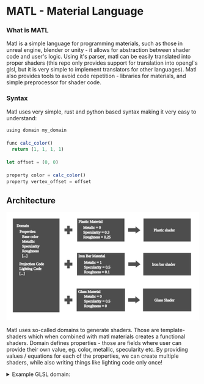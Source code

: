 # MATL - Material Language  
### What is MATL
Matl is a simple language for programming materials, such as those in unreal engine, blender or unity - it allows for abstraction between shader code and user's logic. Using it's parser, matl can be easily translated into proper shaders 
(this repo only provides support for translation into opengl's glsl, but it is very simple to implement translators for other languages). Matl also provides tools to avoid code repetition - libraries for materials, and simple preprocessor for shader code.

### Syntax
Matl uses very simple, rust and python based syntax making it very easy to understand:
```javascript
using domain my_domain

func calc_color()
  return (1, 1, 1, 1)

let offset = (0, 0)

property color = calc_color()
property vertex_offset = offset
```

## Architecture
<img src="./docs/resources/matl_architecture_simple.svg">

Matl uses so-called domains to generate shaders. Those are template-shaders which when combined with matl materials creates a functional shaders. Domain defines properties - those are fields where user can provide their own value, eg. color, metallic, specularity etc.
By providing values / equations for each of the properties, we can create multiple shaders, while also writing things like lighting code only once!

<details>
  <summary>Example GLSL domain:</summary>

```glsl
<expose>
    <property   vector4    color>
    <property   vector2    vertex_offset>
<end>

#version 330 core

layout (location = 0) in vec2 aPos;
layout (location = 1) in vec2 aTexCoord;

out vec2 TexCoord;

<dump parameters>

<dump functions>
    <property vertex_offset>
<end>

void main()
{  
    <dump variables>
        <property vertex_offset>
    <end>

    gl_Position = vec4(aPos + <property vertex_offset>, 0, 1);
    TexCoord = aTexCoord;
}

<split>

#version 330 core
out vec4 FragColor;

in vec2 TexCoord;

<dump parameters>

<dump functions>
    <property color>
<end>

void main()
{
    <dump variables>
        <property color>
    <end>

    FragColor = <property color>;
}
```
</details>  
